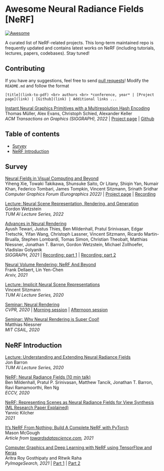 # Awesome Neural Radiance Fields [NeRF]
[![Awesome](https://cdn.rawgit.com/sindresorhus/awesome/d7305f38d29fed78fa85652e3a63e154dd8e8829/media/badge.svg)](https://github.com/sindresorhus/awesome)

A curated list of NeRF-related projects. This long-term maintained repo is frequently updated and contains latest works on NeRF (including tutorials, lectures, papers, codebases). Stay tuned!

## Contributing
If you have any suggestions, feel free to send [pull requests](https://github.com/salykovaa/awesome-nerf/pulls)! Modify the `README.md` and follow the format
``` 
[title](link-to-pdf) <br> authors <br> *conference, year* | [Project page](link) | [Github](link) | Additional links ...
``` 

[Instant Neural Graphics Primitives with a Multiresolution Hash Encoding](https://arxiv.org/abs/2201.05989)
<br>
Thomas Müller, Alex Evans, Christoph Schied, Alexander Keller
<br>
*ACM Transactions on Graphics (SIGGRAPH), 2022* | [Project page](https://nvlabs.github.io/instant-ngp/) | [Github](https://github.com/NVlabs/instant-ngp)

## Table of contents
- [Survey](#survey)
- [NeRF Introduction](#nerf-introduction)

## Survey
[Neural Fields in Visual Computing and Beyond](https://arxiv.org/abs/2111.11426) <br> Yiheng Xie, Towaki Takikawa, Shunsuke Saito, Or Litany, Shiqin Yan, Numair Khan, Federico Tombari, James Tompkin, Vincent Sitzmann, Srinath Sridhar <br> *Computer Graphics Forum (Eurographics 2022)* | [Project page](https://neuralfields.cs.brown.edu/) | [Recording](https://www.youtube.com/watch?v=hr2WQCs_P78)

[Lecture: Neural Scene Representation, Rendering, and Generation](https://www.youtube.com/watch?v=0KslwGsI9X8) <br> Gordon Wetzstein <br> *TUM AI Lecture Series, 2022*

[Advances in Neural Rendering](https://arxiv.org/abs/2111.05849) <br> Ayush Tewari, Justus Thies, Ben Mildenhall, Pratul Srinivasan, Edgar Tretschk, Yifan Wang, Christoph Lassner, Vincent Sitzmann, Ricardo Martin-Brualla, Stephen Lombardi, Tomas Simon, Christian Theobalt, Matthias Niessner, Jonathan T. Barron, Gordon Wetzstein, Michael Zollhoefer, Vladislav Golyanik <br> *SIGGRAPH, 2021* | [Recording: part 1](https://www.youtube.com/watch?v=otly9jcZ0Jg) | [Recording: part 2](https://www.youtube.com/watch?v=aboFl5ozImM)

[Neural Volume Rendering: NeRF And Beyond](https://arxiv.org/abs/2101.05204) <br> Frank Dellaert, Lin Yen-Chen <br> *Arxiv, 2021*

[Lecture: Implicit Neural Scene Representations](https://www.youtube.com/watch?v=__F9CCqbWQk) <br> Vincent Sitzmann <br> *TUM AI Lecture Series, 2020*

[Seminar: Neural Rendering](https://www.youtube.com/watch?v=LCTYRqW-ne8) <br> *CVPR, 2020* | [Morning session](https://www.youtube.com/watch?v=LCTYRqW-ne8) | [Afternoon session](https://www.youtube.com/watch?v=JlyGNvbGKB8)

[Seminar: Why Neural Rendering is Super Cool!](https://www.youtube.com/watch?v=-KGZmzP4P1I) <br> Matthias Niessner <br> *MIT CSAIL, 2020*

## NeRF Introduction
[Lecture: Understanding and Extending Neural Radiance Fields](https://www.youtube.com/watch?v=nRyOzHpcr4Q) <br> Jon Barron <br> *TUM AI Lecture Series, 2020*

[NeRF: Neural Radiance Fields (10 min talk)](https://www.youtube.com/watch?v=LRAqeM8EjOo) <br> Ben Mildenhall, Pratul P. Srinivasan, Matthew Tancik, Jonathan T. Barron, Ravi Ramamoorthi, Ren Ng <br> *ECCV, 2020*

[NeRF: Representing Scenes as Neural Radiance Fields for View Synthesis (ML Research Paper Explained)](https://www.youtube.com/watch?v=CRlN-cYFxTk) <br> Yannic Kilcher <br> *2021*

[It’s NeRF From Nothing: Build A Complete NeRF with PyTorch](https://towardsdatascience.com/its-nerf-from-nothing-build-a-vanilla-nerf-with-pytorch-7846e4c45666) <br> Mason McGough <br> *Article from [towardsdatascience.com](https://towardsdatascience.com), 2021*

[Computer Graphics and Deep Learning with NeRF using TensorFlow and Keras](https://pyimagesearch.com/2021/11/10/computer-graphics-and-deep-learning-with-nerf-using-tensorflow-and-keras-part-1/) <br> Aritra Roy Gosthipaty and Ritwik Raha <br> *PyImageSearch, 2021* | [Part 1](https://pyimagesearch.com/2021/11/10/computer-graphics-and-deep-learning-with-nerf-using-tensorflow-and-keras-part-1/) | [Part 2](https://pyimagesearch.com/2021/11/17/computer-graphics-and-deep-learning-with-nerf-using-tensorflow-and-keras-part-2/)
